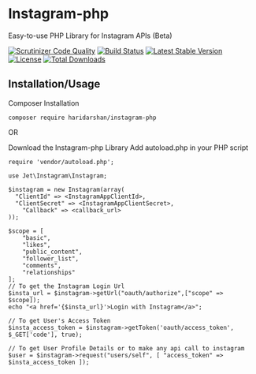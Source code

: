 # Instagram-php
Easy-to-use PHP Library for Instagram APIs (Beta)

[![Scrutinizer Code Quality](https://scrutinizer-ci.com/g/haridarshan/instagram-php/badges/quality-score.png?b=master)](https://scrutinizer-ci.com/g/haridarshan/instagram-php/?branch=master) [![Build Status](https://scrutinizer-ci.com/g/haridarshan/instagram-php/badges/build.png?b=master)](https://scrutinizer-ci.com/g/haridarshan/instagram-php/build-status/master) [![Latest Stable Version](https://img.shields.io/packagist/v/haridarshan/instagram-php.svg)](https://packagist.org/packages/haridarshan/instagram-php) [![License](https://img.shields.io/packagist/l/haridarshan/instagram-php.svg?style=flat)](https://packagist.org/packages/haridarshan/instagram-php) [![Total Downloads](http://img.shields.io/packagist/dm/haridarshan/instagram-php.svg?style=flat)](https://packagist.org/packages/haridarshan/instagram-php)

Installation/Usage
------------------
Composer Installation
```
composer require haridarshan/instagram-php
```

OR

Download the Instagram-php Library
Add autoload.php in your PHP script

```
require 'vendor/autoload.php';

use Jet\Instagram\Instagram;

$instagram = new Instagram(array(
  "ClientId" => <InstagramAppClientId>,
  "ClientSecret" => <InstagramAppClientSecret>,
	"Callback" => <callback_url>
));

$scope = [
	"basic",
	"likes",
	"public_content",
	"follower_list", 
	"comments", 
	"relationships"
];
// To get the Instagram Login Url
$insta_url = $instagram->getUrl("oauth/authorize",["scope" => $scope]);
echo "<a href='{$insta_url}'>Login with Instagram</a>";

// To get User's Access Token
$insta_access_token = $instagram->getToken('oauth/access_token', $_GET['code'], true);

// To get User Profile Details or to make any api call to instagram
$user = $instagram->request("users/self", [ "access_token" => $insta_access_token ]);

```

